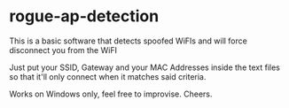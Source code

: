 # rogue-ap-detection
This is a basic software that detects spoofed WiFIs and will force disconnect you from the WiFI

Just put your SSID, Gateway and your MAC Addresses inside the text files so that it'll only connect when it matches said criteria.

Works on Windows only, feel free to improvise. Cheers.
